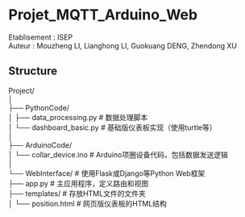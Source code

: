 # Projet_MQTT_Arduino_Web

Etablisement : ISEP  
Auteur : Mouzheng LI, Lianghong LI, Guokuang DENG, Zhendong XU  

## Structure

Project/  
│  
├── PythonCode/  
│   ├── data_processing.py  # 数据处理脚本  
│   └── dashboard_basic.py  # 基础版仪表板实现（使用turtle等）  
│  
├── ArduinoCode/  
│   └── collar_device.ino   # Arduino项圈设备代码，包括数据发送逻辑  
│  
└── WebInterface/  # 使用Flask或Django等Python Web框架  
    ├── app.py             # 主应用程序，定义路由和视图  
    ├── templates/         # 存放HTML文件的文件夹  
    │   └── position.html     # 网页版仪表板的HTML结构  
   